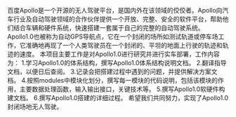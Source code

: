 
百度Apollo是一个开源的无人驾驶平台，是国内外在该领域的佼佼者。Apollo向汽车行业及自动驾驶领域的合作伙伴提供一个开放、完整、安全的软件平台，帮助他们结合车辆和硬件系统，快速搭建一套属于自己的完整的自动驾驶系统。
Apollo1.0也被称为自动GPS导航点，它在一个封闭的场所如测试轨道或停车场工作，它准确地再现了一个人类驾驶员在一个封闭的、平坦的地面上行驶的轨迹和轨迹的速度。 
本项目主要工作是对Apollo1.0进行研究并进行实车部署，工作内容为：
1.学习Apollo1.0的体系结构，撰写Apollo1.0体系结构说明文档。
2.翻译指导文档，以便日后查阅。
3.记录会把搭建过程中遇到的问题，并提供解决方案文档。
4.按照modules中模块化划分，撰写每一模块的代码说明，包括该模块的作用，主要数据处理函数，输入输出接口，关键技术等。
5.撰写Apollo1.0软硬件构建文档。
6.撰写Apollo1.0搭建的详细过程。
希望我们共同努力，实现了Apollo1.0封闭场地无人驾驶。



